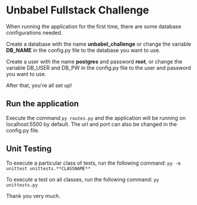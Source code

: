 # Unbabel Fullstack Challenge

When running the application for the first time, there are some database configurations needed.

Create a database with the name **unbabel_challenge** or change the variable **DB_NAME**
in the config.py file to the database you want to use.

Create a user with the name **postgres** and password **root**, or change the variable DB_USER
and DB_PW in the config.py file to the user and password you want to use.

After that, you're all set up!

## Run the application
Execute the command `py routes.py` and the application will be running on localhost:5500 by default.
The url and port can also be changed in the config.py file.

## Unit Testing

To execute a particular class of tests, run the following command:
`py -m unittest unittests.**CLASSNAME**`

To execute a test on all classes, run the following command:
`py unittests.py`

Thank you very much.
